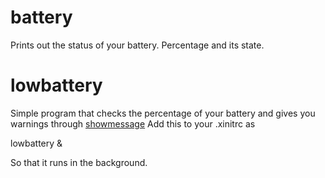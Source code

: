 battery
=======
Prints out the status of your battery. Percentage and its state.

lowbattery
===========
Simple program that checks the percentage of your battery and gives you warnings through [showmessage](https://github.com/mytch444/showmessage)
Add this to your .xinitrc as 

   lowbattery &

So that it runs in the background.
